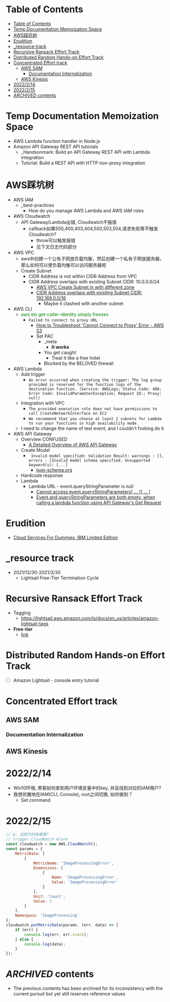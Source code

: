 # Table of Contents
- [Table of Contents](#table-of-contents)
- [Temp Documentation Memoization Space](#temp-documentation-memoization-space)
- [AWS踩坑树](#aws踩坑树)
- [Erudition](#erudition)
- [_resource track](#_resource-track)
- [Recursive Ransack Effort Track](#recursive-ransack-effort-track)
- [Distributed Random Hands-on Effort Track](#distributed-random-hands-on-effort-track)
- [Concentrated Effort track](#concentrated-effort-track)
  - [AWS SAM](#aws-sam)
    - [Documentation Internalization](#documentation-internalization)
  - [AWS Kinesis](#aws-kinesis)
- [2022/2/14](#2022214)
- [2022/2/15](#2022215)
- [_ARCHIVED_ contents](#archived-contents)

# Temp Documentation Memoization Space
- AWS Lambda function handler in Node.js
- Amazon API Gateway REST API tutorials
  - _Handsonmark: Build an API Gateway REST API with Lambda integration
  - Tutorial: Build a REST API with HTTP non-proxy integration
# AWS踩坑树
- AWS IAM
  - _best-practices
    - How do you manage AWS Lambda and AWS IAM roles
- AWS Cloudwatch
  - API Gateway/Lambda出错, Cloudwatch不报错
    - callback如果500,400,403,404,500,503,504,请求失败等不触发Cloudwatch?
      - throw可以触发报错
      - 见下文日志代码部分
- AWS VPC
  - aws中创建一个公有子网放负载均衡，然后创建一个私有子网放服务器，那么如何可以使负载均衡可以访问服务器呢
  - Create Subnet
    - CIDR Address is not within CIDR Address from VPC
    - CIDR Address overlaps with existing Subnet CIDR: 10.0.0.0/24
      - [AWS VPC Create Subnet in with different zone](https://stackoverflow.com/questions/23044317/aws-vpc-create-subnet-in-with-different-zone)
      - [CIDR Address overlaps with existing Subnet CIDR: 192.168.0.0/16](https://forums.aws.amazon.com/thread.jspa?messageID=954284)
        - Maybe it clashed with another subnet
- AWS CLI
  - <span style="color:green">aws sts get-caller-identity simply freezes</span>
    - `Failed to connect to proxy URL`
      - [How to Troubleshoot 'Cannot Connect to Proxy' Error - AWS S3](https://stackoverflow.com/questions/52937886/how-to-troubleshoot-cannot-connect-to-proxy-error-aws-s3)
      - Set PAC
        - _meta
          - **It works**
        - You get caught
          - Treat it like a free hotel
        - Blocked by the BELOVED firewall
- AWS Lambda
  - Add trigger
    - `An error occurred when creating the trigger: The log group provided is reserved for the function logs of the destination function. (Service: AWSLogs; Status Code: 400; Error Code: InvalidParameterException; Request ID:; Proxy: null)`
  - Integration with VPC
    - `The provided execution role does not have permissions to call CreateNetworkInterface on EC2`
    - `We recommend that you choose at least 2 subnets for Lambda to run your functions in high availability mode.`
  - I need to change the name of test event, and I couldn't fxxking do it
- AWS API Gateway
  - Overview CONFUSED
    - [A Detailed Overview of AWS API Gateway](https://www.alexdebrie.com/posts/api-gateway-elements/)
  - Create Model
    - ` Invalid model specified: Validation Result: warnings : [], errors : [Invalid model schema specified. Unsupported keyword(s): [...]`
      - [json-schema.org](http://json-schema.org/learn/getting-started-step-by-step.html)
  - Hardcode response
  - Lambda
    - Lambda URL - event.queryStringParameter is null
      - [Cannot access event.queryStringParameters[ ... ][ ... ]](https://github.com/serverless-heaven/serverless-webpack/issues/362)
      - [Event and queryStringParameters are both empty, when calling a lambda function using API Gateway's Get Request](https://stackoverflow.com/questions/69097546/event-and-querystringparameters-are-both-empty-when-calling-a-lambda-function-u)
# Erudition
- [Cloud Services For Dummies, IBM Limited Edition](https://www.ibm.com/cloud-computing/files/cloud-for-dummies.pdf)

# _resource track
- 2021/12/30-2021/3/30
  - Lightsail Free-Tier Termination Cycle


# Recursive Ransack Effort Track
- Tagging
  - https://lightsail.aws.amazon.com/ls/docs/en_us/articles/amazon-lightsail-tags
- **Free-tier**
  - [link](https://aws.amazon.com/free-tier-pricing/)
# Distributed Random Hands-on Effort Track
- [ ] Amazon Lightsail - console entry tutorial

# Concentrated Effort track
## AWS SAM
### Documentation Internalization
## AWS Kinesis

# 2022/2/14
- Win10环境, 黑客如何拿到用户环境变量中的key, 并且找到对应的IAM用户?
- 我想优雅地在IAM(CLI, Console), root之间切换, 如何做到？
  - Set command

# 2022/2/15
```javascript
// Q: 这段代码放哪里?
// trigger CloudWatch Alarm
const cloudwatch = new AWS.CloudWatch();
const params = {
    MetricData: [
        {
            MetricName: 'ImageProcessingError',
            Dimensions: [
                {
                    Name: 'ImageProcessingError',
                    Value: 'ImageProcessingError'
                }
            ],
            Unit: 'Count',
            Value: 1
        }
    ],
    Namespace: 'ImageProcessing'
};
cloudwatch.putMetricData(params, (err, data) => {
    if (err) {
        console.log(err, err.stack);
    } else {
        console.log(data);
    }
});
```


# _ARCHIVED_ contents
- The previous contents has been archived for its inconsistency with the current pursuit but yet still reserves reference values




